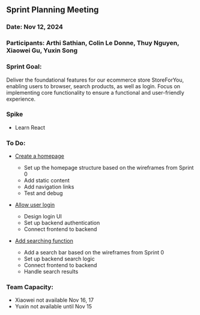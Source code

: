 ## Sprint Planning Meeting

### **Date**: Nov 12, 2024

### **Participants**: Arthi Sathian, Colin Le Donne, Thuy Nguyen, Xiaowei Gu, Yuxin Song

### **Sprint Goal**: 

Deliver the foundational features for our ecommerce store StoreForYou, enabling users to browser, search products, as well as login. Focus on implementing core functionality to ensure a functional and user-friendly experience.

### **Spike**

* Learn React 

### **To Do**:

* [Create a homepage](https://trello.com/c/82E7jihu/24-create-a-home-page)   
  * Set up the homepage structure based on the wireframes from Sprint 0  
  * Add static content  
  * Add navigation links  
  * Test and debug

* [Allow user login](https://trello.com/c/SIKDv4pg/23-allow-user-login)  
  * Design login UI  
  * Set up backend authentication  
  * Connect frontend to backend  
      
* [Add searching function](https://trello.com/c/fpxIilz1/22-add-searching-function)  
  * Add a search bar based on the wireframes from Sprint 0  
  * Set up backend search logic  
  * Connect frontend to backend  
  * Handle search results

### **Team Capacity:**

* Xiaowei not available Nov 16, 17  
* Yuxin not available until Nov 15

